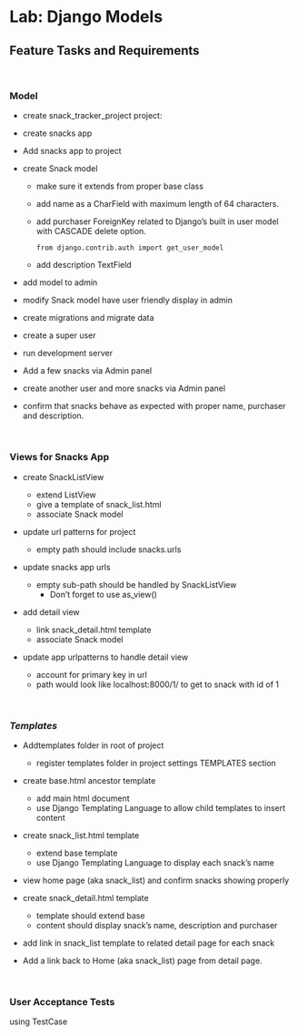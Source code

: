 # **Lab: Django Models**

## **Feature Tasks and Requirements**

<br>

### **Model**

- create snack_tracker_project project:

- create snacks app
- Add snacks app to project
- create Snack model
    - make sure it extends from proper base class
    - add name as a CharField with maximum length of 64 characters.
    - add purchaser ForeignKey related to Django’s built in user model with CASCADE delete option.

        ```from django.contrib.auth import get_user_model```
    
    
    - add description TextField
- add model to admin
- modify Snack model have user friendly display in admin
- create migrations and migrate data
- create a super user
- run development server
- Add a few snacks via Admin panel
- create another user and more snacks via Admin panel
- confirm that snacks behave as expected with proper name, purchaser and description.

<br>

### **Views for Snacks App**


- create SnackListView
    - extend ListView
    - give a template of snack_list.html
    - associate Snack model

- update url patterns for project
    - empty path should include snacks.urls

- update snacks app urls
    - empty sub-path should be handled by SnackListView
        - Don’t forget to use as_view()

- add detail view
    - link snack_detail.html template
    - associate Snack model

- update app urlpatterns to handle detail view
    - account for primary key in url
    - path would look like localhost:8000/1/ to get to snack with id of 1

<br>

### ***Templates***

- Addtemplates folder in root of project
    - register templates folder in project settings TEMPLATES section

- create base.html ancestor template
    - add main html document
    - use Django Templating Language to allow child templates to insert content

- create snack_list.html template
    - extend base template
    - use Django Templating Language to display each snack’s name

- view home page (aka snack_list) and confirm snacks showing properly

- create snack_detail.html template
    - template should extend base
    - content should display snack’s name, description and purchaser

- add link in snack_list template to related detail page for each snack
- Add a link back to Home (aka snack_list) page from detail page.

<br>

### **User Acceptance Tests**

using TestCase